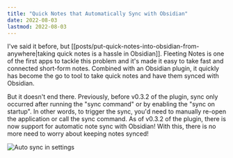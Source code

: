 ```yaml
---
title: "Quick Notes that Automatically Sync with Obsidian"
date: 2022-08-03
lastmod: 2022-08-03
---
```

I've said it before, but [[posts/put-quick-notes-into-obsidian-from-anywhere|taking quick notes is a hassle in Obsidian]]. Fleeting Notes is one of the first apps to tackle this problem and it's made it easy to take fast and connected short-form notes. Combined with an Obsidian plugin, it quickly has become the go to tool to take quick notes and have them synced with Obsidian.

But it doesn't end there. Previously, before v0.3.2 of the plugin, sync only occurred after running the "sync command" or by enabling the "sync on startup". In other words, to trigger the sync, you'd need to manually re-open the application or call the sync command. As of v0.3.2 of the plugin, there is now support for automatic note sync with Obsidian! With this, there is no more need to worry about keeping notes synced!

![Auto sync in settings](posts/img/auto-sync-fleeting-notes.png)